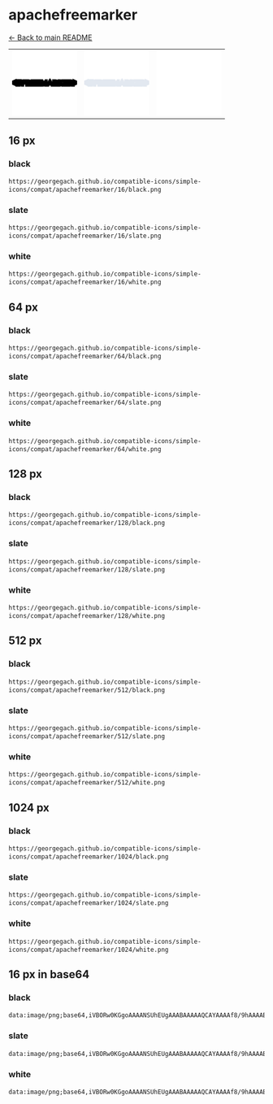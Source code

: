# apachefreemarker

[← Back to main README](../../README.md)

<table><tr>
  <td><img src="./128/black.png" width="128" alt="apachefreemarker black icon" /></td>
  <td><img src="./128/slate.png" width="128" alt="apachefreemarker slate icon" /></td>
  <td><img src="./128/white.png" width="128" alt="apachefreemarker white icon" /></td>
</tr></table>

## 16 px

### black
```
https://georgegach.github.io/compatible-icons/simple-icons/compat/apachefreemarker/16/black.png
```

### slate
```
https://georgegach.github.io/compatible-icons/simple-icons/compat/apachefreemarker/16/slate.png
```

### white
```
https://georgegach.github.io/compatible-icons/simple-icons/compat/apachefreemarker/16/white.png
```

## 64 px

### black
```
https://georgegach.github.io/compatible-icons/simple-icons/compat/apachefreemarker/64/black.png
```

### slate
```
https://georgegach.github.io/compatible-icons/simple-icons/compat/apachefreemarker/64/slate.png
```

### white
```
https://georgegach.github.io/compatible-icons/simple-icons/compat/apachefreemarker/64/white.png
```

## 128 px

### black
```
https://georgegach.github.io/compatible-icons/simple-icons/compat/apachefreemarker/128/black.png
```

### slate
```
https://georgegach.github.io/compatible-icons/simple-icons/compat/apachefreemarker/128/slate.png
```

### white
```
https://georgegach.github.io/compatible-icons/simple-icons/compat/apachefreemarker/128/white.png
```

## 512 px

### black
```
https://georgegach.github.io/compatible-icons/simple-icons/compat/apachefreemarker/512/black.png
```

### slate
```
https://georgegach.github.io/compatible-icons/simple-icons/compat/apachefreemarker/512/slate.png
```

### white
```
https://georgegach.github.io/compatible-icons/simple-icons/compat/apachefreemarker/512/white.png
```

## 1024 px

### black
```
https://georgegach.github.io/compatible-icons/simple-icons/compat/apachefreemarker/1024/black.png
```

### slate
```
https://georgegach.github.io/compatible-icons/simple-icons/compat/apachefreemarker/1024/slate.png
```

### white
```
https://georgegach.github.io/compatible-icons/simple-icons/compat/apachefreemarker/1024/white.png
```

## 16 px in base64

### black
```
data:image/png;base64,iVBORw0KGgoAAAANSUhEUgAAABAAAAAQCAYAAAAf8/9hAAAABmJLR0QA/wD/AP+gvaeTAAAAXUlEQVQ4je3POwqEYAwA4c8HiljsAbzA3v8cXsFaBK3sdMFt8neWgghOkWICE8LLc6hPXJZGjy9WbNhRIseMAg0q/GKXWEqMESgi0kU4Qxt+wifcka5juObBl5v5A3dyC+Flwif7AAAAAElFTkSuQmCC
```

### slate
```
data:image/png;base64,iVBORw0KGgoAAAANSUhEUgAAABAAAAAQCAYAAAAf8/9hAAAABmJLR0QA/wD/AP+gvaeTAAAAcklEQVQ4je3QsQnCYBgG4bs/QRELB3CB7D+HGwSbNEHQQtKpfK+9vYKQp7zyYPUnxjHbz5ZEAKf5fsIM4ELqgTzFHmjINaEDd0ltWvNVRd+ECkhufaxZGIQutiXUERGQsEc64RI9VCKSqBDE869vrL7iDbVTLUzk7zPBAAAAAElFTkSuQmCC
```

### white
```
data:image/png;base64,iVBORw0KGgoAAAANSUhEUgAAABAAAAAQCAYAAAAf8/9hAAAABmJLR0QA/wD/AP+gvaeTAAAAYElEQVQ4je3PMQqDYBBE4e9XiYiFB8gFvP85cgXrEIiVnQqbZu1SBiTgg2XgLQwMF39CRLRfXIESEQ+MWLBiQ4MKb9TocMOev4O5wTML6iy5o+T16V8Y0kUmTL/beXEiH1S8FNgorfrsAAAAAElFTkSuQmCC
```

